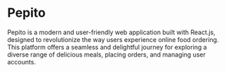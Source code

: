 # Pepito
Pepito  is a modern and user-friendly web application built with React.js, designed to revolutionize the way users experience online food ordering. This platform offers a seamless and delightful journey for exploring a diverse range of delicious meals, placing orders, and managing user accounts.
